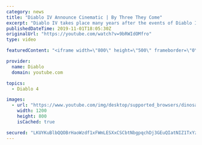 ```yaml
---
category: news
title: "Diablo IV Announce Cinematic | By Three They Come"
excerpt: "Diablo IV takes place many years after the events of Diablo III, after millions have been slaughtered by the actions of the High ..."
publishedDateTime: 2019-11-01T18:05:30Z
originalUrl: "https://youtube.com/watch?v=9bRWIdOMfro"
type: video

featuredContent: "<iframe width=\"800\" height=\"500\" frameborder=\"0\" src=\"https://www.youtube.com/embed/9bRWIdOMfro\" allow=\"accelerometer; autoplay; encrypted-media; gyroscope; picture-in-picture\" allowfullscreen></iframe>"

provider:
  name: Diablo
  domain: youtube.com

topics:
  - Diablo 4

images:
  - url: "https://www.youtube.com/img/desktop/supported_browsers/dinosaur.png"
    width: 1200
    height: 800
    isCached: true

secured: "LKUYKuBlbQQOBrHaoWzdf1xFWmLESXxCSCbtNbgpqchDj3GEuQIatNIZ1TxYzLqLqLpXlA7CdWJUct7SFHUdaXQDfv5VWGYHoj7i78UfrCLzEEKq9YcmORx/4MvyvXJXQpVhhP4cIHWSw1KHaZbrsJuqO8NhfoLMDnWp38V9H6pzPauCcHAe4iWSwe3CuCg9n4rBQcdcE76Nhs5HMHgFvhHYJ8MJE4KmadK/sf27ycs0Lp2WUtJRiCQcRR6j1YNS3GQZKgDtPnCWj2PKYxFgbrKaMHUdXwO5qrhc+l8Gq9xxqNu+eI2E6oc6E7nt0SKihqG+8cd8VGU6noxLVQnHLF9XbCh7eAJQuiUnpVXYZ/3zAbUHa9O6Nst5AobR/VsM4q4OK+4/vUZhn2i9ch1YONlhgB1DM9yapx5/nOQHA6hL+VWUOUZ/Y57lM2xvAUWP;wdO3b/7keyiRydBMkaeAAw=="
---
```


